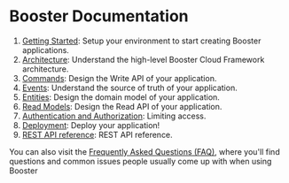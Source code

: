 # Booster Documentation

1. [Getting Started](_01-getting-started.md): Setup your environment to start creating Booster applications.
2. [Architecture](_02architecture.md): Understand the high-level Booster Cloud Framework architecture.
3. [Commands](_03commands.md): Design the Write API of your application.
4. [Events](_04events.md): Understand the source of truth of your application.
5. [Entities](_05entities.md): Design the domain model of your application.
6. [Read Models](_06read-models.md): Design the Read API of your application.
7. [Authentication and Authorization](_07auth.md): Limiting access.
8. [Deployment](_08deployment.md): Deploy your application!
9. [REST API reference](_09rest-api.md): REST API reference.

You can also visit the [Frequently Asked Questions (FAQ)](_faq.md), where you'll find questions and common issues people
usually come up with when using Booster
